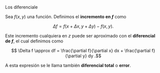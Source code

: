 Los diferenciale

Sea $f(x,y)$ una función. Definimos el **incremento en $f$** como

$$
\Delta f = f(x + \Delta x, \, y + \Delta y) - f(x, \, y)
.$$

Este incremento cualquiera en $z$ puede ser aproximado con el **diferencial de $f$**, el cual definimos como

$$
\Delta f \approx df = \frac{\partial f}{\partial x} dx + \frac{\partial f}{\partial y} dy
.$$

A esta expresión se le llama también **diferencial total** o **error**.
